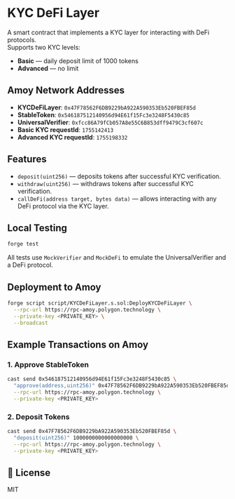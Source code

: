# KYC DeFi Layer

A smart contract that implements a KYC layer for interacting with DeFi protocols.  
Supports two KYC levels:
- **Basic** — daily deposit limit of 1000 tokens
- **Advanced** — no limit

## Amoy Network Addresses
- **KYCDeFiLayer**: `0x47F78562F6DB9229bA922A590353Eb520FBEF85d`
- **StableToken**: `0x546187512140956d94E61f15Fc3e3248F5430c85`
- **UniversalVerifier**: `0xfcc86A79fCb057A8e55C6B853dff9479C3cf607c`
- **Basic KYC requestId**: `1755142413`
- **Advanced KYC requestId**: `1755198332`

## Features
- `deposit(uint256)` — deposits tokens after successful KYC verification.
- `withdraw(uint256)` — withdraws tokens after successful KYC verification.
- `callDeFi(address target, bytes data)` — allows interacting with any DeFi protocol via the KYC layer.

## Local Testing
```bash
forge test
```
All tests use `MockVerifier` and `MockDeFi` to emulate the UniversalVerifier and a DeFi protocol.

## Deployment to Amoy
```bash
forge script script/KYCDeFiLayer.s.sol:DeployKYCDeFiLayer \
  --rpc-url https://rpc-amoy.polygon.technology \
  --private-key <PRIVATE_KEY> \
  --broadcast
```

## Example Transactions on Amoy

### 1. Approve StableToken
```bash
cast send 0x546187512140956d94E61f15Fc3e3248F5430c85 \
  "approve(address,uint256)" 0x47F78562F6DB9229bA922A590353Eb520FBEF85d 1000000000000000000 \
  --rpc-url https://rpc-amoy.polygon.technology \
  --private-key <PRIVATE_KEY>
```

### 2. Deposit Tokens
```bash
cast send 0x47F78562F6DB9229bA922A590353Eb520FBEF85d \
  "deposit(uint256)" 1000000000000000000 \
  --rpc-url https://rpc-amoy.polygon.technology \
  --private-key <PRIVATE_KEY>
```

## 📄 License
MIT
